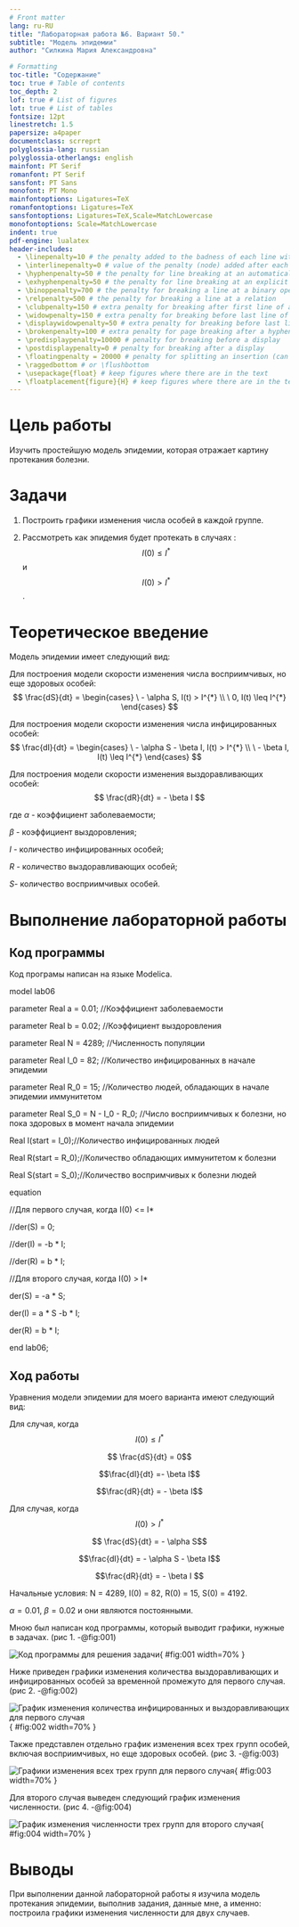 ```yaml
---
# Front matter
lang: ru-RU
title: "Лабораторная работа №6. Вариант 50."
subtitle: "Модель эпидемии"
author: "Силкина Мария Александровна"

# Formatting
toc-title: "Содержание"
toc: true # Table of contents
toc_depth: 2
lof: true # List of figures
lot: true # List of tables
fontsize: 12pt
linestretch: 1.5
papersize: a4paper
documentclass: scrreprt
polyglossia-lang: russian
polyglossia-otherlangs: english
mainfont: PT Serif
romanfont: PT Serif
sansfont: PT Sans
monofont: PT Mono
mainfontoptions: Ligatures=TeX
romanfontoptions: Ligatures=TeX
sansfontoptions: Ligatures=TeX,Scale=MatchLowercase
monofontoptions: Scale=MatchLowercase
indent: true
pdf-engine: lualatex
header-includes:
  - \linepenalty=10 # the penalty added to the badness of each line within a paragraph (no associated penalty node) Increasing the value makes tex try to have fewer lines in the paragraph.
  - \interlinepenalty=0 # value of the penalty (node) added after each line of a paragraph.
  - \hyphenpenalty=50 # the penalty for line breaking at an automatically inserted hyphen
  - \exhyphenpenalty=50 # the penalty for line breaking at an explicit hyphen
  - \binoppenalty=700 # the penalty for breaking a line at a binary operator
  - \relpenalty=500 # the penalty for breaking a line at a relation
  - \clubpenalty=150 # extra penalty for breaking after first line of a paragraph
  - \widowpenalty=150 # extra penalty for breaking before last line of a paragraph
  - \displaywidowpenalty=50 # extra penalty for breaking before last line before a display math
  - \brokenpenalty=100 # extra penalty for page breaking after a hyphenated line
  - \predisplaypenalty=10000 # penalty for breaking before a display
  - \postdisplaypenalty=0 # penalty for breaking after a display
  - \floatingpenalty = 20000 # penalty for splitting an insertion (can only be split footnote in standard LaTeX)
  - \raggedbottom # or \flushbottom
  - \usepackage{float} # keep figures where there are in the text
  - \floatplacement{figure}{H} # keep figures where there are in the text
---
```


# Цель работы

Изучить простейшую модель эпидемии, которая отражает картину протекания болезни. 

# Задачи

1. Построить графики изменения числа особей в каждой группе.

2. Рассмотреть как эпидемия будет протекать в случаях : $$ I(0) \leq I^{*} $$  и  $$ I(0) > I^{*} $$ .

# Теоретическое введение

Модель эпидемии  имеет следующий вид:

Для построения модели скорости изменения числа восприимчивых, но еще здоровых особей:
	$$ 
	\frac{dS}{dt} =
                \begin{cases}
                    \  - \alpha S, I(t) >  I^{*} 
                    \\
                    \ 0,  I(t) \leq I^{*} 
                 \end{cases}
        $$

Для построения модели скорости изменения числа инфицированных особей:
	$$ 
	\frac{dI}{dt} =
                \begin{cases}
                    \  - \alpha S - \beta I, I(t) >  I^{*} 
                    \\
                    \ - \beta I,  I(t) \leq I^{*} 
                 \end{cases}
        $$

Для построения модели скорости изменения выздоравливающих особей:
	$$ 
	\frac{dR}{dt} =  - \beta I    
        $$

где 
$\alpha$ - коэффициент заболеваемости;

$\beta$  - коэффициент выздоровления;

$I$ - количество инфицированных особей;

$R$ - количество выздоравливающих особей;

$S$- количество восприимчивых особей.

# Выполнение лабораторной работы

## Код программы 

Код програмы написан на языке Modelica. 

model lab06
  
  parameter Real a = 0.01; //Коэффициент заболеваемости

  parameter Real b = 0.02; //Коэффициент выздоровления

  parameter Real N = 4289; //Численность популяции

  parameter Real I_0 = 82; //Количество инфицированных в начале эпидемии

  parameter Real R_0 = 15; //Количество людей, обладающих в начале эпидемии иммунитетом

  parameter Real S_0 = N - I_0 - R_0; //Число восприимчивых к болезни, но пока здоровых в момент начала эпидемии


  
  Real I(start = I_0);//Количество инфицированных людей

  Real R(start = R_0);//Количество обладающих иммунитетом к болезни

  Real S(start = S_0);//Количество воспримчивых к болезни людей


equation


//Для первого случая, когда I(0) <= I*

//der(S) = 0;

//der(I) = -b * I;

//der(R) = b * I;


//Для второго случая, когда I(0) > I*

der(S) = -a * S;

der(I) = a * S -b * I;

der(R) = b * I;


end lab06;

## Ход работы

Уравнения модели эпидемии  для моего варианта имеют следующий вид:

Для случая, когда $$I(0) \leq I^{*}$$ 

$$ \frac{dS}{dt} = 0$$

$$\frac{dI}{dt} =- \beta I$$

$$\frac{dR}{dt} =  - \beta I$$


Для случая, когда $$ I(0) > I^{*} $$ 

$$ \frac{dS}{dt} = - \alpha S$$

$$\frac{dI}{dt} = - \alpha S - \beta I$$

$$\frac{dR}{dt} =  - \beta I $$
	
Начальные условия: N = 4289, I(0) = 82, R(0) = 15, S(0) = 4192.

$\alpha = 0.01$, $\beta = 0.02$ и они являются постоянными.

Мною был написан код программы, который выводит графики, нужные в задачах. (рис 1. -@fig:001)  

![Код программы для решения задачи](image/1.png){ #fig:001 width=70% }

Ниже приведен графики изменения количества выздоравливающих и инфицированных особей за временной промежуто для первого случая. (рис 2. -@fig:002)  

![График изменения количества инфицированных и выздоравливающих для первого случая](image/2.png){ #fig:002 width=70% }

Также представлен отдельно график изменения всех трех групп особей, включая восприимчивых, но еще здоровых особей.  (рис 3. -@fig:003)  

![Графики изменения всех трех групп для первого случая](image/3.png){ #fig:003 width=70% }

Для второго случая выведен следующий график изменения численности.  (рис 4. -@fig:004)   

![График изменения численности трех групп для второго случая](image/4.png){ #fig:004 width=70% }

# Выводы

При выполнении данной лабораторной работы я изучила модель протекания эпидемии, выполнив задания, данные мне, а именно: построила графики изменения численности для двух случаев.